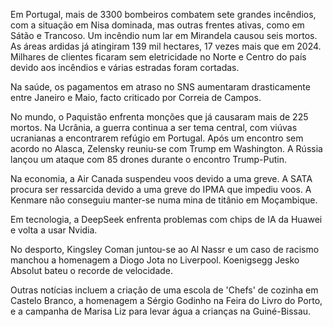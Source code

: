 Em Portugal, mais de 3300 bombeiros combatem sete grandes incêndios, com a situação em Nisa dominada, mas outras frentes ativas, como em Sátão e Trancoso. Um incêndio num lar em Mirandela causou seis mortos. As áreas ardidas já atingiram 139 mil hectares, 17 vezes mais que em 2024. Milhares de clientes ficaram sem eletricidade no Norte e Centro do país devido aos incêndios e várias estradas foram cortadas.

Na saúde, os pagamentos em atraso no SNS aumentaram drasticamente entre Janeiro e Maio, facto criticado por Correia de Campos.

No mundo, o Paquistão enfrenta monções que já causaram mais de 225 mortos. Na Ucrânia, a guerra continua a ser tema central, com viúvas ucranianas a encontrarem refúgio em Portugal. Após um encontro sem acordo no Alasca, Zelensky reuniu-se com Trump em Washington. A Rússia lançou um ataque com 85 drones durante o encontro Trump-Putin.

Na economia, a Air Canada suspendeu voos devido a uma greve. A SATA procura ser ressarcida devido a uma greve do IPMA que impediu voos. A Kenmare não conseguiu manter-se numa mina de titânio em Moçambique.

Em tecnologia, a DeepSeek enfrenta problemas com chips de IA da Huawei e volta a usar Nvidia.

No desporto, Kingsley Coman juntou-se ao Al Nassr e um caso de racismo manchou a homenagem a Diogo Jota no Liverpool. Koenigsegg Jesko Absolut bateu o recorde de velocidade.

Outras notícias incluem a criação de uma escola de 'Chefs' de cozinha em Castelo Branco, a homenagem a Sérgio Godinho na Feira do Livro do Porto, e a campanha de Marisa Liz para levar água a crianças na Guiné-Bissau.